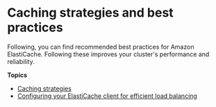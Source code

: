 # Caching strategies and best practices<a name="BestPractices"></a>

Following, you can find recommended best practices for Amazon ElastiCache\. Following these improves your cluster's performance and reliability\. 

**Topics**
+ [Caching strategies](Strategies.md)
+ [Configuring your ElastiCache client for efficient load balancing](BestPractices.LoadBalancing.md)